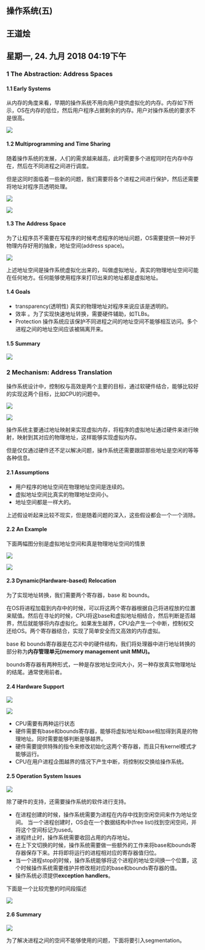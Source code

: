 ## 操作系统(五)
## 王道烩 
## 星期一, 24. 九月 2018 04:19下午 

### 1 The Abstraction: Address Spaces

#### 1.1 Early Systems

从内存的角度来看，早期的操作系统不用向用户提供虚拟化的内存。内存如下所示，OS在内存的低位，然后用户程序占据剩余的内存。用户对操作系统的要求不是很高。

![](./images/71.png)

#### 1.2 Multiprogramming and Time Sharing

随着操作系统的发展，人们的需求越来越高，此时需要多个进程同时在内存中存在，然后在不同进程之间进行调度。

但是这同时面临着一些新的问题，我们需要将各个进程之间进行保护，然后还需要将地址对程序员透明处理。

![](./images/72.png)

![](./images/73.png)

#### 1.3 The Address Space

为了让程序员不需要在写程序的时候考虑程序的地址问题，OS需要提供一种对于物理内存好用的抽象，地址空间(address space)。

![](./images/74.png)

上述地址空间是操作系统虚拟化出来的，叫做虚拟地址，真实的物理地址空间可能在任何地方。任何能够使用程序来打印出来的地址都是虚拟地址。

#### 1.4 Goals

- transparency(透明性) 真实的物理地址对程序来说应该是透明的。
- 效率 。为了实现快速地址转换，需要硬件辅助，如TLBs。
- Protection 操作系统应该保护不同进程之间的地址空间不能够相互访问。多个进程之间的地址空间应该被隔离开来。

#### 1.5 Summary

![](./images/75.png)

### 2 Mechanism: Address Translation

操作系统设计中，控制权与高效是两个主要的目标，通过软硬件结合，能够比较好的实现这两个目标，比如CPU的问题中。

![](./images/76.png)

![](./images/77.png)

操作系统主要通过地址映射来实现虚拟内存，将程序的虚拟地址通过硬件来进行映射，映射到其对应的物理地址，这样能够实现虚拟内存。

但是仅仅通过硬件还不足以解决问题，操作系统还需要跟踪那些地址是空闲的等等各种信息。

#### 2.1 Assumptions

- 用户程序的地址空间在物理地址空间是连续的。
- 虚拟地址空间比真实的物理地址空间小。
- 地址空间都是一样大的。

上述假设听起来比较不现实，但是随着问题的深入，这些假设都会一个一个消除。

#### 2.2 An Example

下面两幅图分别是虚拟地址空间和真是物理地址空间的情景

![](./images/78.png)

![](./images/79.png)

#### 2.3 Dynamic(Hardware-based) Relocation

为了实现地址转换，我们需要两个寄存器，base 和 bounds。

在OS将进程加载到内存中的时候，可以将这两个寄存器根据自己将进程放的位置来赋值。然后在寻址的时候，CPU将这base和虚拟地址相结合，然后判断是否越界，然后就能够将内存虚拟化。如果发生越界，CPU会产生一个中断，控制权交还给OS。两个寄存器结合，实现了简单安全而又高效的内存虚拟。

base 和 bounds寄存器是在芯片中的硬件结构，我们将处理器中进行地址转换的部分称为**内存管理单元(memory management unit MMU)。**

bounds寄存器有两种形式，一种是存放地址空间大小，另一种存放真实物理地址的结尾。通常使用前者。

#### 2.4 Hardware Support

![](./images/80.png)

![](./images/81.png)

- CPU需要有两种运行状态
- 硬件需要有base和bounds寄存器，能够将虚拟地址和base相加得到真是的物理地址。同时需要能够判断是够越界。
- 硬件需要提供特殊的指令来修改初始化这两个寄存器，而且只有kernel模式才能够运行。
- CPU在用户进程企图越界的情况下产生中断，将控制权交换给操作系统。

#### 2.5 Operation System Issues

![](./images/82.png)

除了硬件的支持，还需要操作系统的软件进行支持。

- 在进程创建的时候，操作系统需要为进程在内存中找到空闲空间来作为地址空间。
当一个进程创建时，OS会在一个数据结构中(free list)找到空闲空间，并将这个空间标记为used。
- 进程终止时，操作系统需要收回占用的内存地址。
- 在上下文切换的时候，操作系统需要做一些额外的工作来将base和bounds寄存器保存下来。并将即将运行的进程相对应的寄存器值归位。
- 当一个进程stop的时候，操作系统能够将这个进程的地址空间换一个位置，这个时候操作系统需要维护并修改相对应的base和bounds寄存器的值。
- 操作系统必须提供**exception handlers**。

下面是一个比较完整的时间段描述

![](./images/83.png)

#### 2.6 Summary

![](./images/84.png)

为了解决进程之间的空间不能够使用的问题，下面将要引入segmentation。

